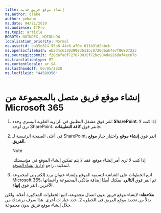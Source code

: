 ```yaml
---
title: إنشاء موقع فريق حديث
ms.author: clake
author: pebaum
ms.date: 04/21/2020
ms.audience: ITPro
ms.topic: article
ROBOTS: NOINDEX, NOFOLLOW
localization_priority: Normal
ms.assetid: ba35d814-55b8-44e6-a70e-011b91d2bbcb
ms.openlocfilehash: eb3d4c632029993611bc0720dba64e7f86807223
ms.sourcegitcommit: f28dafa0f727870038f72bc904da926daf4ec07b
ms.translationtype: MT
ms.contentlocale: ar-SA
ms.lasthandoff: 06/05/2020
ms.locfileid: "44580356"
---
```

# <a name="create-a-microsoft-365-group-connected-team-site"></a>إنشاء موقع فريق متصل بالمجموعة من Microsoft 365

1. انقر فوق مشغل التطبيق في الزاوية العلوية اليسرى وحدد **SharePoint**. إذا كنت لا ترى لوحة SharePoint، فانقر فوق **كافة التطبيقات**.
    
2. في أعلى الصفحة الرئيسية لـ SharePoint، انقر فوق **إنشاء موقع** واختيار خيار **موقع الفريق.** 
    
    > [!NOTE]
    > إذا كنت لا ترى أمر إنشاء موقع، فقد لا يتم تمكين إنشاء الموقع في مؤسستك. لتمكينه، راجع [إدارة إنشاء الموقع](https://go.microsoft.com/fwlink/?linkid=2009644). 
  
3. اتبع الخطوات على الشاشة لتسمية الموقع وإنشاء عنوان بريد إلكتروني لمجموعة Microsoft 365، ثم انقر فوق **التالي**. يمكنك أيضًا إضافة مالكي المجموعة وأعضائها الآخرين. انقر فوق **إنهاء**.
  
 **ملاحظة:** لإنشاء موقع فريق بدون اتصال مجموعة، اتبع الخطوات المذكورة أعلاه، ولكن بدلاً من تحديد موقع الفريق في الخطوة 2. حدد خيارات أخرى. هذا سوف يرشدك من خلال إنشاء موقع فريق بدون مجموعة. 
    

